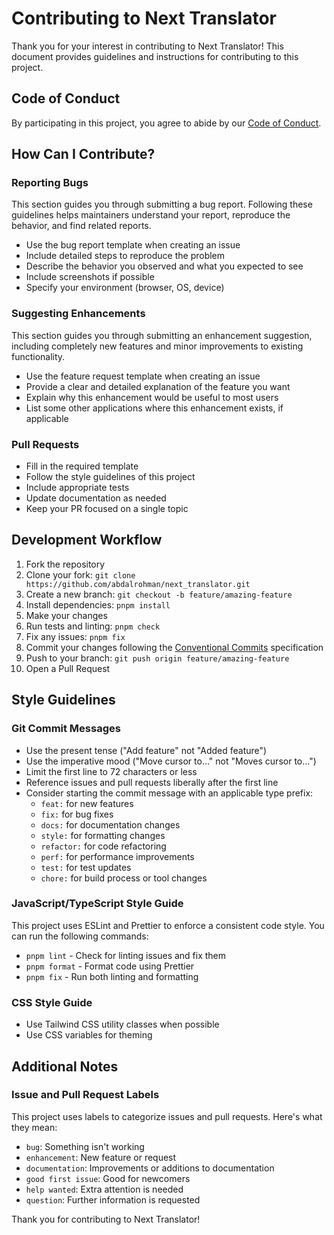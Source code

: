 # Contributing to Next Translator

Thank you for your interest in contributing to Next Translator! This document provides guidelines and instructions for contributing to this project.

## Code of Conduct

By participating in this project, you agree to abide by our [Code of Conduct](CODE_OF_CONDUCT.md).

## How Can I Contribute?

### Reporting Bugs

This section guides you through submitting a bug report. Following these guidelines helps maintainers understand your report, reproduce the behavior, and find related reports.

- Use the bug report template when creating an issue
- Include detailed steps to reproduce the problem
- Describe the behavior you observed and what you expected to see
- Include screenshots if possible
- Specify your environment (browser, OS, device)

### Suggesting Enhancements

This section guides you through submitting an enhancement suggestion, including completely new features and minor improvements to existing functionality.

- Use the feature request template when creating an issue
- Provide a clear and detailed explanation of the feature you want
- Explain why this enhancement would be useful to most users
- List some other applications where this enhancement exists, if applicable

### Pull Requests

- Fill in the required template
- Follow the style guidelines of this project
- Include appropriate tests
- Update documentation as needed
- Keep your PR focused on a single topic

## Development Workflow

1. Fork the repository
2. Clone your fork: `git clone https://github.com/abdalrohman/next_translator.git`
3. Create a new branch: `git checkout -b feature/amazing-feature`
4. Install dependencies: `pnpm install`
5. Make your changes
6. Run tests and linting: `pnpm check`
7. Fix any issues: `pnpm fix`
8. Commit your changes following the [Conventional Commits](https://www.conventionalcommits.org/) specification
9. Push to your branch: `git push origin feature/amazing-feature`
10. Open a Pull Request

## Style Guidelines

### Git Commit Messages

- Use the present tense ("Add feature" not "Added feature")
- Use the imperative mood ("Move cursor to..." not "Moves cursor to...")
- Limit the first line to 72 characters or less
- Reference issues and pull requests liberally after the first line
- Consider starting the commit message with an applicable type prefix:
  - `feat:` for new features
  - `fix:` for bug fixes
  - `docs:` for documentation changes
  - `style:` for formatting changes
  - `refactor:` for code refactoring
  - `perf:` for performance improvements
  - `test:` for test updates
  - `chore:` for build process or tool changes

### JavaScript/TypeScript Style Guide

This project uses ESLint and Prettier to enforce a consistent code style. You can run the following commands:

- `pnpm lint` - Check for linting issues and fix them
- `pnpm format` - Format code using Prettier
- `pnpm fix` - Run both linting and formatting

### CSS Style Guide

- Use Tailwind CSS utility classes when possible
- Use CSS variables for theming

## Additional Notes

### Issue and Pull Request Labels

This project uses labels to categorize issues and pull requests. Here's what they mean:

- `bug`: Something isn't working
- `enhancement`: New feature or request
- `documentation`: Improvements or additions to documentation
- `good first issue`: Good for newcomers
- `help wanted`: Extra attention is needed
- `question`: Further information is requested

Thank you for contributing to Next Translator!
